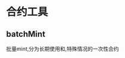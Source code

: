 <!--
 * @Author: Yulin
 * @Date: 2022-09-28 09:10:18
 * @FilePath: \contract\README.md
 * @Description: 
-->
# 合约工具

## batchMint
批量mint,分为长期使用和,特殊情况的一次性合约
